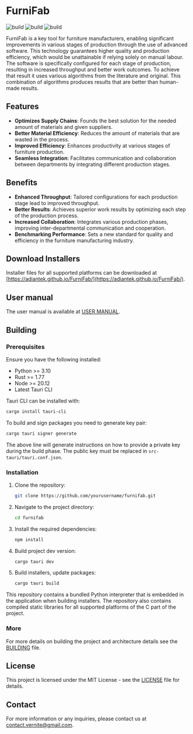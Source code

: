 # FurniFab

![build](https://github.com/adiantek/FurniFab/actions/workflows/build.yml/badge.svg)
![build](https://github.com/adiantek/FurniFab/actions/workflows/eslint.yml/badge.svg)
![build](https://github.com/adiantek/FurniFab/actions/workflows/rust-clippy.yml/badge.svg)

FurniFab is a key tool for furniture manufacturers, enabling significant improvements in various stages of production through the use of advanced software. This technology guarantees higher quality and production efficiency, which would be unattainable if relying solely on manual labour. The software is specifically configured for each stage of production, resulting in increased throughput and better work outcomes. To achieve that result it uses various algorithms from the literature and original. This combination of algorithms produces results that are better than human-made results.

## Features

- **Optimizes Supply Chains**: Founds the best solution for the needed amount of materials and given suppliers.
- **Better Material Efficiency**: Reduces the amount of materials that are wasted in the process.
- **Improved Efficiency**: Enhances productivity at various stages of furniture production.
- **Seamless Integration**: Facilitates communication and collaboration between departments by integrating different production stages.

## Benefits

- **Enhanced Throughput**: Tailored configurations for each production stage lead to improved throughput.
- **Better Results**: Achieves superior work results by optimizing each step of the production process.
- **Increased Collaboration**: Integrates various production phases, improving inter-departmental communication and cooperation.
- **Benchmarking Performance**: Sets a new standard for quality and efficiency in the furniture manufacturing industry.

## Download Installers

Installer files for all supported platforms can be downloaded at [https://adiantek.github.io/FurniFab/](https://adiantek.github.io/FurniFab/).

## User manual

The user manual is available at [USER MANUAL](USER_MANUAL.md).

## Building

### Prerequisites

Ensure you have the following installed:

- Python >= 3.10
- Rust >= 1.77
- Node >= 20.12
- Latest Tauri CLI

Tauri CLI can be installed with:
```bash
cargo install tauri-cli
```

To build and sign packages you need to generate key pair:
```bash
cargo tauri signer generate
```
The above line will generate instructions on how to provide a private key during the build phase. The public key must be replaced in `src-tauri/tauri.conf.json`.

### Installation

1. Clone the repository:
    ```bash
    git clone https://github.com/yourusername/furnifab.git
    ```
2. Navigate to the project directory:
    ```bash
    cd furnifab
    ```
3. Install the required dependencies:
    ```bash
    npm install
    ```
4. Build project dev version:
   ```bash
   cargo tauri dev
   ```
5. Build installers, update packages:
   ```bash
   cargo tauri build
   ```

This repository contains a bundled Python interpreter that is embedded in the application when building installers. The repository also contains compiled static libraries for all supported platforms of the C part of the project.

### More

For more details on building the project and architecture details see the [BUILDING](BUILDING.md) file.


## License

This project is licensed under the MIT License - see the [LICENSE](LICENSE) file for details.

## Contact

For more information or any inquiries, please contact us at [contact.vernite@gmail.com](mailto:contact.vernite@gmail.com).
